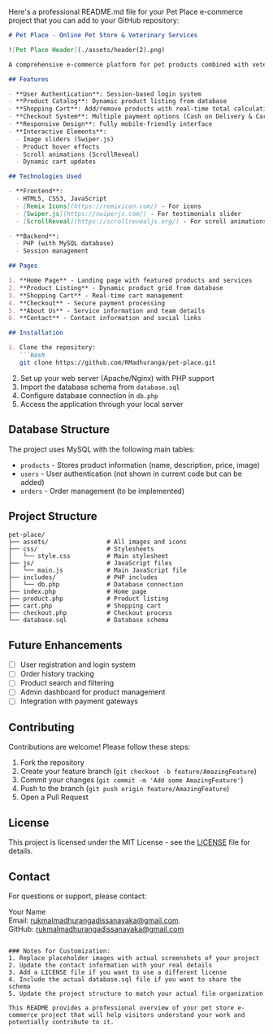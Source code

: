 Here's a professional README.md file for your Pet Place e-commerce project that you can add to your GitHub repository:

```markdown
# Pet Place - Online Pet Store & Veterinary Services

![Pet Place Header](./assets/header(2).png)

A comprehensive e-commerce platform for pet products combined with veterinary services, built with PHP, HTML, CSS, and JavaScript.

## Features

- **User Authentication**: Session-based login system
- **Product Catalog**: Dynamic product listing from database
- **Shopping Cart**: Add/remove products with real-time total calculation
- **Checkout System**: Multiple payment options (Cash on Delivery & Card)
- **Responsive Design**: Fully mobile-friendly interface
- **Interactive Elements**:
  - Image sliders (Swiper.js)
  - Product hover effects
  - Scroll animations (ScrollReveal)
  - Dynamic cart updates

## Technologies Used

- **Frontend**:
  - HTML5, CSS3, JavaScript
  - [Remix Icons](https://remixicon.com/) - For icons
  - [Swiper.js](https://swiperjs.com/) - For testimonials slider
  - [ScrollReveal](https://scrollrevealjs.org/) - For scroll animations

- **Backend**:
  - PHP (with MySQL database)
  - Session management

## Pages

1. **Home Page** - Landing page with featured products and services
2. **Product Listing** - Dynamic product grid from database
3. **Shopping Cart** - Real-time cart management
4. **Checkout** - Secure payment processing
5. **About Us** - Service information and team details
6. **Contact** - Contact information and social links

## Installation

1. Clone the repository:
   ```bash
   git clone https://github.com/RMadhuranga/pet-place.git
   ```
2. Set up your web server (Apache/Nginx) with PHP support
3. Import the database schema from `database.sql`
4. Configure database connection in `db.php`
5. Access the application through your local server

## Database Structure

The project uses MySQL with the following main tables:
- `products` - Stores product information (name, description, price, image)
- `users` - User authentication (not shown in current code but can be added)
- `orders` - Order management (to be implemented)

## Project Structure

```
pet-place/
├── assets/                # All images and icons
├── css/                   # Stylesheets
│   └── style.css          # Main stylesheet
├── js/                    # JavaScript files
│   └── main.js            # Main JavaScript file
├── includes/              # PHP includes
│   └── db.php             # Database connection
├── index.php              # Home page
├── product.php            # Product listing
├── cart.php               # Shopping cart
├── checkout.php           # Checkout process
└── database.sql           # Database schema
```

## Future Enhancements

- [ ] User registration and login system
- [ ] Order history tracking
- [ ] Product search and filtering
- [ ] Admin dashboard for product management
- [ ] Integration with payment gateways

## Contributing

Contributions are welcome! Please follow these steps:
1. Fork the repository
2. Create your feature branch (`git checkout -b feature/AmazingFeature`)
3. Commit your changes (`git commit -m 'Add some AmazingFeature'`)
4. Push to the branch (`git push origin feature/AmazingFeature`)
5. Open a Pull Request

## License

This project is licensed under the MIT License - see the [LICENSE](LICENSE) file for details.

## Contact

For questions or support, please contact:

Your Name  
Email: rukmalmadhurangadissanayaka@gmail.com.  
GitHub: [rukmalmadhurangadissanayaka@gmail.com](https://github.com/RMadhuranga)
```

### Notes for Customization:
1. Replace placeholder images with actual screenshots of your project
2. Update the contact information with your real details
3. Add a LICENSE file if you want to use a different license
4. Include the actual database.sql file if you want to share the schema
5. Update the project structure to match your actual file organization

This README provides a professional overview of your pet store e-commerce project that will help visitors understand your work and potentially contribute to it.
